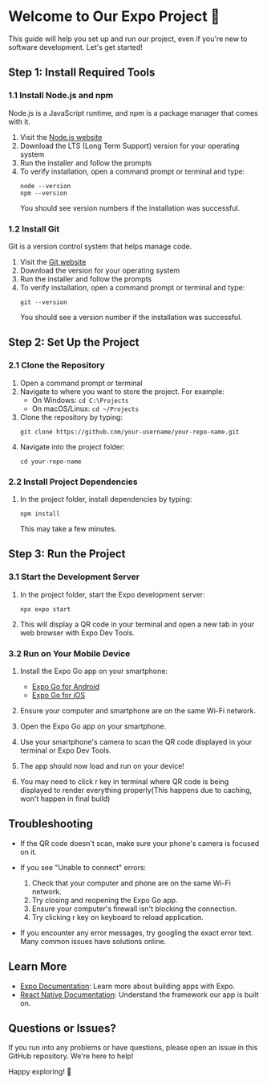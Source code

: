 # Welcome to Our Expo Project 👋

This guide will help you set up and run our project, even if you're new to software development. Let's get started!

## Step 1: Install Required Tools

### 1.1 Install Node.js and npm

Node.js is a JavaScript runtime, and npm is a package manager that comes with it.

1. Visit the [Node.js website](https://nodejs.org/)
2. Download the LTS (Long Term Support) version for your operating system
3. Run the installer and follow the prompts
4. To verify installation, open a command prompt or terminal and type:
   ```
   node --version
   npm --version
   ```
   You should see version numbers if the installation was successful.

### 1.2 Install Git

Git is a version control system that helps manage code.

1. Visit the [Git website](https://git-scm.com/)
2. Download the version for your operating system
3. Run the installer and follow the prompts
4. To verify installation, open a command prompt or terminal and type:
   ```
   git --version
   ```
   You should see a version number if the installation was successful.

## Step 2: Set Up the Project

### 2.1 Clone the Repository

1. Open a command prompt or terminal
2. Navigate to where you want to store the project. For example:
   - On Windows: `cd C:\Projects`
   - On macOS/Linux: `cd ~/Projects`
3. Clone the repository by typing:
   ```
   git clone https://github.com/your-username/your-repo-name.git
   ```
4. Navigate into the project folder:
   ```
   cd your-repo-name
   ```

### 2.2 Install Project Dependencies

1. In the project folder, install dependencies by typing:
   ```
   npm install
   ```
   This may take a few minutes.

## Step 3: Run the Project

### 3.1 Start the Development Server

1. In the project folder, start the Expo development server:
   ```
   npx expo start
   ```
2. This will display a QR code in your terminal and open a new tab in your web browser with Expo Dev Tools.

### 3.2 Run on Your Mobile Device

1. Install the Expo Go app on your smartphone:
   - [Expo Go for Android](https://play.google.com/store/apps/details?id=host.exp.exponent)
   - [Expo Go for iOS](https://apps.apple.com/app/expo-go/id982107779)

2. Ensure your computer and smartphone are on the same Wi-Fi network.

3. Open the Expo Go app on your smartphone.

4. Use your smartphone's camera to scan the QR code displayed in your terminal or Expo Dev Tools.

5. The app should now load and run on your device!

6. You may need to click r key in terminal where QR code is being displayed to render everything properly(This happens due to caching, won't happen in final build)

## Troubleshooting

- If the QR code doesn't scan, make sure your phone's camera is focused on it.
- If you see "Unable to connect" errors:
  1. Check that your computer and phone are on the same Wi-Fi network.
  2. Try closing and reopening the Expo Go app.
  3. Ensure your computer's firewall isn't blocking the connection.
  4. Try clicking r key on keyboard to reload application.

- If you encounter any error messages, try googling the exact error text. Many common issues have solutions online.

## Learn More

- [Expo Documentation](https://docs.expo.dev/): Learn more about building apps with Expo.
- [React Native Documentation](https://reactnative.dev/docs/getting-started): Understand the framework our app is built on.

## Questions or Issues?

If you run into any problems or have questions, please open an issue in this GitHub repository. We're here to help!

Happy exploring! 🚀
